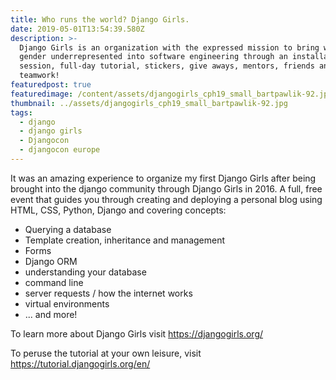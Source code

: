 ```yaml
---
title: Who runs the world? Django Girls.
date: 2019-05-01T13:54:39.580Z
description: >-
  Django Girls is an organization with the expressed mission to bring women and
  gender underrepresented into software engineering through an installation
  session, full-day tutorial, stickers, give aways, mentors, friends and
  teamwork!
featuredpost: true
featuredimage: /content/assets/djangogirls_cph19_small_bartpawlik-92.jpg
thumbnail: ../assets/djangogirls_cph19_small_bartpawlik-92.jpg
tags:
  - django
  - django girls
  - Djangocon
  - djangocon europe
---
```

It was an amazing experience to organize my first Django Girls after being brought into the django community through Django Girls in 2016. A full, free event that guides you through creating and deploying a personal blog using HTML, CSS, Python, Django and covering concepts:

* Querying a database
* Template creation, inheritance and management
* Forms
* Django ORM
* understanding your database
* command line
* server requests / how the internet works
* virtual environments
* ... and more!

To learn more about Django Girls visit <https://djangogirls.org/>

To peruse the tutorial at your own leisure, visit <https://tutorial.djangogirls.org/en/>
